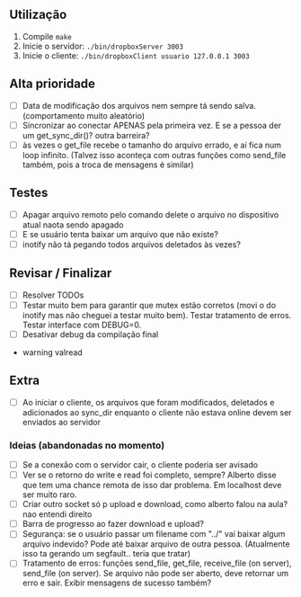 ## Utilização
1. Compile ```make```
2. Inicie o servidor: ```./bin/dropboxServer 3003```
3. Inicie o cliente: ```./bin/dropboxClient usuario 127.0.0.1 3003```

## Alta prioridade
- [ ] Data de modificação dos arquivos nem sempre tá sendo salva. (comportamento muito aleatório)
- [ ] Sincronizar ao conectar APENAS pela primeira vez. E se a pessoa der um get_sync_dir()? outra barreira?
- [ ] às vezes o get_file recebe o tamanho do arquivo errado, e aí fica num loop infinito. (Talvez isso aconteça com outras funções como send_file também, pois a troca de mensagens é similar)

## Testes
- [ ] Apagar arquivo remoto pelo comando delete o arquivo no dispositivo atual naota sendo apagado
- [ ] E se usuário tenta baixar um arquivo que não existe?
- [ ] inotify não tá pegando todos arquivos deletados às vezes?

## Revisar / Finalizar
- [ ] Resolver TODOs
- [ ] Testar muito bem para garantir que mutex estão corretos (movi o do inotify mas não cheguei a testar muito bem). Testar tratamento de erros. Testar interface com DEBUG=0.
- [ ] Desativar debug da compilação final
- warning valread

## Extra
- [ ] Ao iniciar o cliente, os arquivos que foram modificados, deletados e adicionados ao sync_dir enquanto o cliente não estava online devem ser enviados ao servidor


### Ideias (abandonadas no momento)
- [ ] Se a conexão com o servidor cair, o cliente poderia ser avisado
- [ ] Ver se o retorno do write e read foi completo, sempre? Alberto disse que tem uma chance remota de isso dar problema. Em localhost deve ser muito raro.
- [ ] Criar outro socket só p upload e download, como alberto falou na aula? nao entendi direito
- [ ] Barra de progresso ao fazer download e upload?
- [ ] Segurança: se o usuário passar um filename com "../" vai baixar algum arquivo indevido? Pode até baixar arquivo de outra pessoa. (Atualmente isso ta gerando um segfault.. teria que tratar)
- [ ] Tratamento de erros: funções send_file, get_file, receive_file (on server), send_file (on server). Se arquivo não pode ser aberto, deve retornar um erro e sair. Exibir mensagens de sucesso também?
